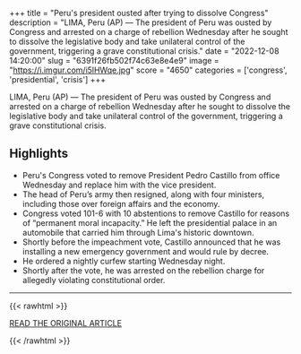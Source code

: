 +++
title = "Peru's president ousted after trying to dissolve Congress"
description = "LIMA, Peru (AP) — The president of Peru was ousted by Congress and arrested on a charge of rebellion Wednesday after he sought to dissolve the legislative body and take unilateral control of the government, triggering a grave constitutional crisis."
date = "2022-12-08 14:20:00"
slug = "6391f26fb502f74c63e8e4e9"
image = "https://i.imgur.com/i5lHWqe.jpg"
score = "4650"
categories = ['congress', 'presidential', 'crisis']
+++

LIMA, Peru (AP) — The president of Peru was ousted by Congress and arrested on a charge of rebellion Wednesday after he sought to dissolve the legislative body and take unilateral control of the government, triggering a grave constitutional crisis.

## Highlights

- Peru's Congress voted to remove President Pedro Castillo from office Wednesday and replace him with the vice president.
- The head of Peru’s army then resigned, along with four ministers, including those over foreign affairs and the economy.
- Congress voted 101-6 with 10 abstentions to remove Castillo for reasons of “permanent moral incapacity.” He left the presidential palace in an automobile that carried him through Lima's historic downtown.
- Shortly before the impeachment vote, Castillo announced that he was installing a new emergency government and would rule by decree.
- He ordered a nightly curfew starting Wednesday night.
- Shortly after the vote, he was arrested on the rebellion charge for allegedly violating constitutional order.

---

{{< rawhtml >}}
  <p class="article-category">
    <a target="_blank" href="https://apnews.com/article/peru-caribbean-government-pedro-castillo-62923886f7c53b1dcceb0db84cb09888?utm_source=homepage&amp;utm_medium=TopNews&amp;utm_campaign=position_03">READ THE ORIGINAL ARTICLE</a>
  </p>
{{< /rawhtml >}}
